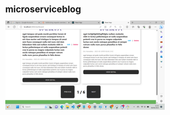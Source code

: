 # microserviceblog
![alt text](https://github.com/EricSiahaan/microserviceblog/blob/main/frontend/public/Screenshot%20(89).png?raw=true)
